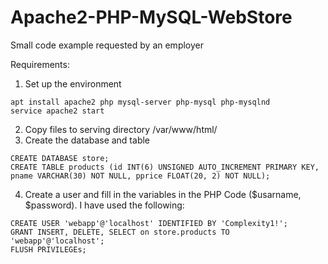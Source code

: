 # Apache2-PHP-MySQL-WebStore
Small code example requested by an employer

Requirements:  
1. Set up the environment  
```
apt install apache2 php mysql-server php-mysql php-mysqlnd
service apache2 start
```  
2. Copy files to serving directory /var/www/html/  
3. Create the database and table  
```
CREATE DATABASE store;
CREATE TABLE products (id INT(6) UNSIGNED AUTO_INCREMENT PRIMARY KEY, pname VARCHAR(30) NOT NULL, pprice FLOAT(20, 2) NOT NULL);
```  
4. Create a user and fill in the variables in the PHP Code ($usarname, $password). I have used the following:
```
CREATE USER 'webapp'@'localhost' IDENTIFIED BY 'Complexity1!';
GRANT INSERT, DELETE, SELECT on store.products TO 'webapp'@'localhost';
FLUSH PRIVILEGEs;
```

